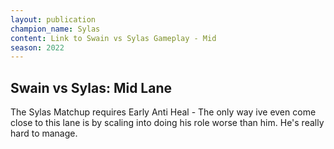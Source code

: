 ```yaml
---
layout: publication
champion_name: Sylas
content: Link to Swain vs Sylas Gameplay - Mid
season: 2022
---
```


## Swain vs Sylas: Mid Lane

The Sylas Matchup requires Early Anti Heal - The only way ive even come close to this lane is by scaling into doing his role worse than him. He's really hard to manage. 